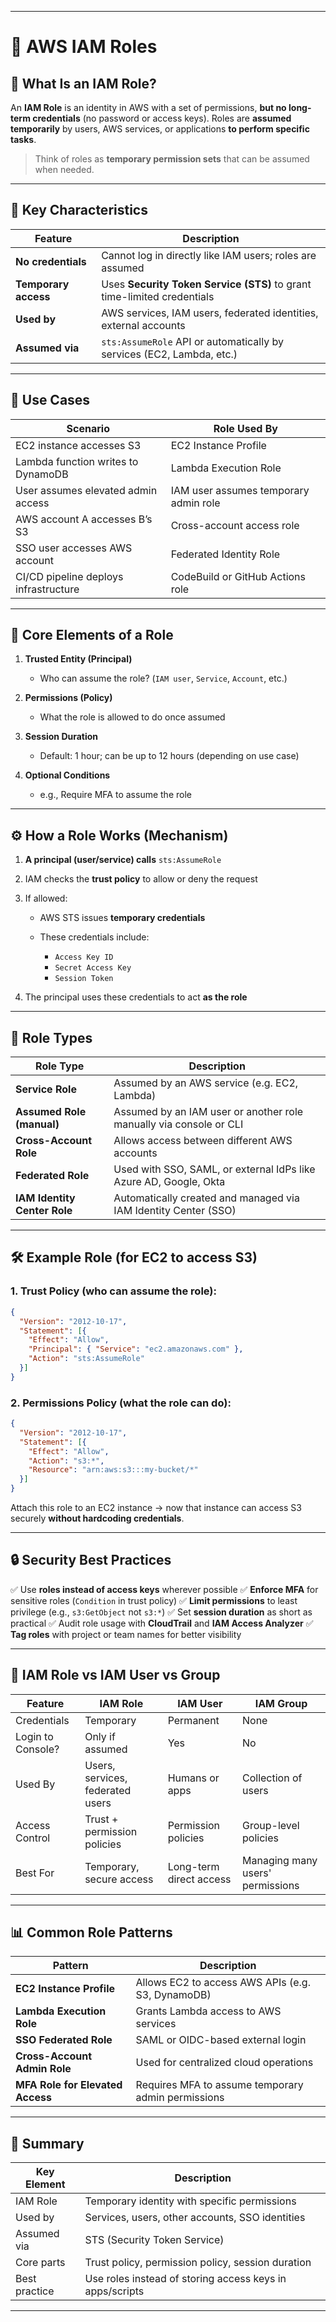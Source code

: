 __________________________________________________________________________________________________________________________
#                                             🦸 AWS IAM Roles

## 📌 What Is an IAM Role?

An **IAM Role** is an identity in AWS with a set of permissions, **but no long-term credentials** (no password or access keys). 
Roles are **assumed temporarily** by users, AWS services, or applications **to perform specific tasks**.

> Think of roles as **temporary permission sets** that can be assumed when needed.

---

## 🧱 Key Characteristics

| Feature              | Description                                                             |
| -------------------- | ----------------------------------------------------------------------- |
| **No credentials**   | Cannot log in directly like IAM users; roles are assumed                |
| **Temporary access** | Uses **Security Token Service (STS)** to grant time-limited credentials |
| **Used by**          | AWS services, IAM users, federated identities, external accounts        |
| **Assumed via**      | `sts:AssumeRole` API or automatically by services (EC2, Lambda, etc.)   |

---

## 🎯 Use Cases

| Scenario                              | Role Used By                          |
| ------------------------------------- | ------------------------------------- |
| EC2 instance accesses S3              | EC2 Instance Profile                  |
| Lambda function writes to DynamoDB    | Lambda Execution Role                 |
| User assumes elevated admin access    | IAM user assumes temporary admin role |
| AWS account A accesses B’s S3         | Cross-account access role             |
| SSO user accesses AWS account         | Federated Identity Role               |
| CI/CD pipeline deploys infrastructure | CodeBuild or GitHub Actions role      |

---

## 🔐 Core Elements of a Role

1. **Trusted Entity (Principal)**

   * Who can assume the role? (`IAM user`, `Service`, `Account`, etc.)
2. **Permissions (Policy)**

   * What the role is allowed to do once assumed
3. **Session Duration**

   * Default: 1 hour; can be up to 12 hours (depending on use case)
4. **Optional Conditions**

   * e.g., Require MFA to assume the role

---

## ⚙️ How a Role Works (Mechanism)

1. **A principal (user/service) calls** `sts:AssumeRole`
2. IAM checks the **trust policy** to allow or deny the request
3. If allowed:

   * AWS STS issues **temporary credentials**
   * These credentials include:

     * `Access Key ID`
     * `Secret Access Key`
     * `Session Token`
4. The principal uses these credentials to act **as the role**

---

## 🔄 Role Types

| Role Type                    | Description                                                        |
| ---------------------------- | ------------------------------------------------------------------ |
| **Service Role**             | Assumed by an AWS service (e.g. EC2, Lambda)                       |
| **Assumed Role (manual)**    | Assumed by an IAM user or another role manually via console or CLI |
| **Cross-Account Role**       | Allows access between different AWS accounts                       |
| **Federated Role**           | Used with SSO, SAML, or external IdPs like Azure AD, Google, Okta  |
| **IAM Identity Center Role** | Automatically created and managed via IAM Identity Center (SSO)    |

---

## 🛠️ Example Role (for EC2 to access S3)

### 1. **Trust Policy** (who can assume the role):

```json
{
  "Version": "2012-10-17",
  "Statement": [{
    "Effect": "Allow",
    "Principal": { "Service": "ec2.amazonaws.com" },
    "Action": "sts:AssumeRole"
  }]
}
```

### 2. **Permissions Policy** (what the role can do):

```json
{
  "Version": "2012-10-17",
  "Statement": [{
    "Effect": "Allow",
    "Action": "s3:*",
    "Resource": "arn:aws:s3:::my-bucket/*"
  }]
}
```

Attach this role to an EC2 instance → now that instance can access S3 securely **without hardcoding credentials**.

---

## 🔒 Security Best Practices

✅ Use **roles instead of access keys** wherever possible
✅ **Enforce MFA** for sensitive roles (`Condition` in trust policy)
✅ **Limit permissions** to least privilege (e.g., `s3:GetObject` not `s3:*`)
✅ Set **session duration** as short as practical
✅ Audit role usage with **CloudTrail** and **IAM Access Analyzer**
✅ **Tag roles** with project or team names for better visibility

---

## 🔁 IAM Role vs IAM User vs Group

| Feature           | IAM Role                         | IAM User                | IAM Group                        |
| ----------------- | -------------------------------- | ----------------------- | -------------------------------- |
| Credentials       | Temporary                        | Permanent               | None                             |
| Login to Console? | Only if assumed                  | Yes                     | No                               |
| Used By           | Users, services, federated users | Humans or apps          | Collection of users              |
| Access Control    | Trust + permission policies      | Permission policies     | Group-level policies             |
| Best For          | Temporary, secure access         | Long-term direct access | Managing many users' permissions |

---

## 📊 Common Role Patterns

| Pattern                          | Description                                        |
| -------------------------------- | -------------------------------------------------- |
| **EC2 Instance Profile**         | Allows EC2 to access AWS APIs (e.g. S3, DynamoDB)  |
| **Lambda Execution Role**        | Grants Lambda access to AWS services               |
| **SSO Federated Role**           | SAML or OIDC-based external login                  |
| **Cross-Account Admin Role**     | Used for centralized cloud operations              |
| **MFA Role for Elevated Access** | Requires MFA to assume temporary admin permissions |

---

## 🧠 Summary

| Key Element   | Description                                              |
| ------------- | -------------------------------------------------------- |
| IAM Role      | Temporary identity with specific permissions             |
| Used by       | Services, users, other accounts, SSO identities          |
| Assumed via   | STS (Security Token Service)                             |
| Core parts    | Trust policy, permission policy, session duration        |
| Best practice | Use roles instead of storing access keys in apps/scripts |

---
